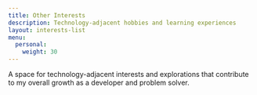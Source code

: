```yaml
---
title: Other Interests
description: Technology-adjacent hobbies and learning experiences
layout: interests-list
menu:
  personal:
    weight: 30
---
```


A space for technology-adjacent interests and explorations that contribute to my overall growth as a developer and problem solver.